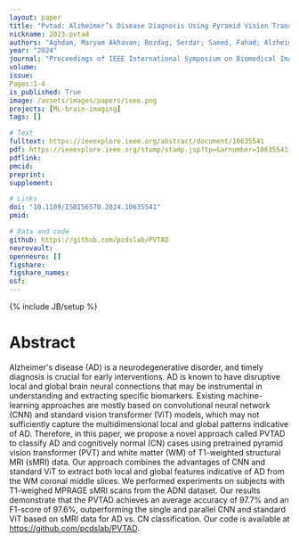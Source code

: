 ```yaml
---
layout: paper
title: "Pvtad: Alzheimer’s Disease Diagnosis Using Pyramid Vision Transformer Applied to White Matter of T1-Weighted Structural MRI Data,"
nickname: 2023-pvtad
authors: "Aghdam, Maryam Akhavan; Bozdag, Serdar; Saeed, Fahad; Alzheimer’s Disease Neuroimaging Initiative; "
year: "2024"
journal: "Proceedings of IEEE International Symposium on Biomedical Imaging (ISBI)"
volume: 
issue:
Pages:1-4
is_published: True
image: /assets/images/papers/ieee.png
projects: [ML-brain-imaging]
tags: []

# Text
fulltext: https://ieeexplore.ieee.org/abstract/document/10635541
pdf: https://ieeexplore.ieee.org/stamp/stamp.jsp?tp=&arnumber=10635541
pdflink: 
pmcid:
preprint: 
supplement:

# Links
doi: "10.1109/ISBI56570.2024.10635541"
pmid:

# Data and code
github: https://github.com/pcdslab/PVTAD
neurovault:
openneuro: []
figshare:
figshare_names:
osf:
---
```

{% include JB/setup %}

# Abstract

Alzheimer's disease (AD) is a neurodegenerative disorder, and timely diagnosis is crucial for early interventions. AD is known to have disruptive local and global brain neural connections that may be instrumental in understanding and extracting specific biomarkers. Existing machine-learning approaches are mostly based on convolutional neural network (CNN) and standard vision transformer (ViT) models, which may not sufficiently capture the multidimensional local and global patterns indicative of AD. Therefore, in this paper, we propose a novel approach called PVTAD to classify AD and cognitively normal (CN) cases using pretrained pyramid vision transformer (PVT) and white matter (WM) of T1-weighted structural MRI (sMRI) data. Our approach combines the advantages of CNN and standard ViT to extract both local and global features indicative of AD from the WM coronal middle slices. We performed experiments on subjects with T1-weighed MPRAGE sMRI scans from the ADNI dataset. Our results demonstrate that the PVTAD achieves an average accuracy of 97.7% and an F1-score of 97.6%, outperforming the single and parallel CNN and standard ViT based on sMRI data for AD vs. CN classification. Our code is available at https://github.com/pcdslab/PVTAD.
